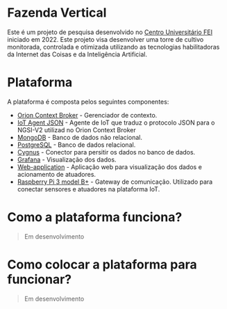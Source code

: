 # Fazenda Vertical

Este é um projeto de pesquisa desenvolvido no [Centro Universitário FEI](https://portal.fei.edu.br/) iniciado em 2022. Este projeto visa desenvolver uma torre de cultivo monitorada, controlada e otimizada utilizando as tecnologias habilitadoras da Internet das Coisas e da Inteligência Artificial.

# Plataforma

A plataforma é composta pelos seguintes componentes:

- [Orion Context Broker](https://github.com/telefonicaid/fiware-orion/) - Gerenciador de contexto. 
- [IoT Agent JSON](https://github.com/telefonicaid/iotagent-json/blob/master/README.md) - Agente de IoT que traduz o protocolo JSON para o NGSI-V2 utilizad no Orion Context Broker
- [MongoDB](https://www.mongodb.com/) - Banco de dados não relacional.
- [PostgreSQL](https://www.postgresql.org/) - Banco de dados relacional. 
- [Cygnus](https://github.com/telefonicaid/fiware-cygnus) - Conector para persitir os dados no banco de dados.
- [Grafana](https://grafana.com/) - Visualização dos dados.
- [Web-application](https://www.djangoproject.com/) - Aplicação web para visualização dos dados e acionamento de atuadores. 
- [Raspberry Pi 3 model B+](https://www.raspberrypi.org/products/raspberry-pi-3-model-b-plus/) - Gateway de comunicação. Utilizado para conectar sensores e atuadores na plataforma IoT. 

# Como a plataforma funciona? 

> Em desenvolvimento

# Como colocar a plataforma para funcionar? 

> Em desenvolvimento